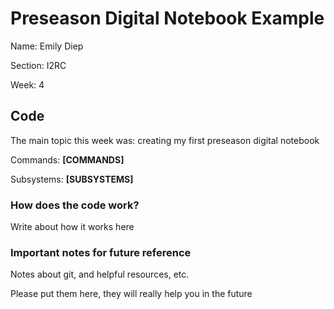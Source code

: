 # Preseason Digital Notebook Example
Name: Emily Diep

Section: I2RC

Week: 4


## Code

The main topic this week was: creating my first preseason digital notebook

Commands: **[COMMANDS]**

Subsystems: **[SUBSYSTEMS]**

### How does the code work?
Write about how it works here

### Important notes for future reference
Notes about git, and helpful resources, etc. 

Please put them here, they will really help you in the future 